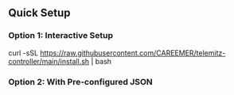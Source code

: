 ## Quick Setup

### Option 1: Interactive Setup

curl -sSL https://raw.githubusercontent.com/CAREEMER/telemitz-controller/main/install.sh | bash

### Option 2: With Pre-configured JSON